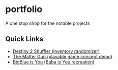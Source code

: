 # portfolio
A one stop shop for the notable projects

## Quick Links
- [Destiny 2 Shuffler (inventory randomizer)](Destiny2Shuffler/)
- [The Matter Gun (playable game concept demo)](BabaIsYou_recreation/)
- [BigBlue is You (Baba is You recreation)](BabaIsYou_recreation/)
